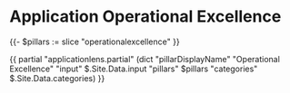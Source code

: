 # Application Operational Excellence

{{- $pillars := slice "operationalexcellence" }}

{{ partial "applicationlens.partial" (dict "pillarDisplayName" "Operational Excellence" "input" $.Site.Data.input "pillars" $pillars "categories" $.Site.Data.categories) }}